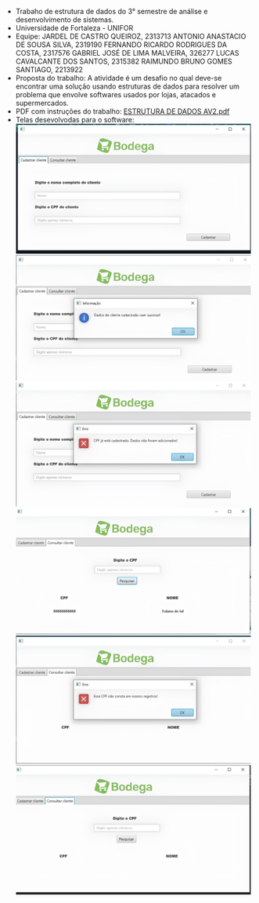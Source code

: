 - Trabaho de estrutura de dados do 3° semestre de análise e desenvolvimento de sistemas.
- Universidade de Fortaleza - UNIFOR
- Equipe:
    JARDEL DE CASTRO QUEIROZ, 2313713
    ANTONIO ANASTACIO DE SOUSA SILVA, 2319190
    FERNANDO RICARDO RODRIGUES DA COSTA, 2317576
    GABRIEL JOSÉ DE LIMA MALVEIRA, 326277
    LUCAS CAVALCANTE DOS SANTOS, 2315382
    RAIMUNDO BRUNO GOMES SANTIAGO, 2213922
- Proposta do trabalho: A atividade é um desafio no qual deve-se encontrar uma solução usando estruturas de dados para resolver um problema que envolve softwares usados por lojas, atacados e supermercados.
- PDF com instruções do trabalho: [ESTRUTURA DE DADOS AV2.pdf](https://github.com/jardeljca/Cadastro_clientes/files/14611407/ESTRUTURA.DE.DADOS.AV2.pdf)
- Telas desevolvodas para o software:
![Tela de cadastro](https://github.com/jardeljca/Cadastro_clientes/blob/main/1.jpeg)
![Tela de cadastro com alert de confirmação de cadastro](https://github.com/jardeljca/Cadastro_clientes/blob/main/2.jpeg)
![Tela de cadastro com alert de erro por cadastro duplicado](https://github.com/jardeljca/Cadastro_clientes/blob/main/3.jpeg)
![Tela de consulta](https://github.com/jardeljca/Cadastro_clientes/blob/main/4.jpeg)
![Tela de consulta com alert de cpf inexistente nos registros](https://github.com/jardeljca/Cadastro_clientes/blob/main/5.jpeg)
![Tela de consulta com retorno da consulta](https://github.com/jardeljca/Cadastro_clientes/blob/main/6.jpeg)
